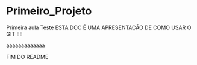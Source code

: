 # Primeiro_Projeto
Primeira aula
Teste
ESTA DOC É UMA APRESENTAÇÃO DE COMO USAR O GIT !!!!

aaaaaaaaaaaaa

FIM DO README
